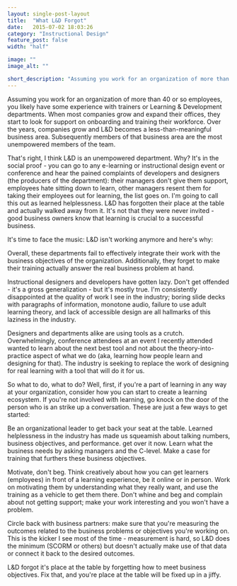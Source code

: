 ```yaml
---
layout: single-post-layout
title:  "What L&D Forgot"
date:   2015-07-02 18:03:26
category: "Instructional Design"
feature_post: false
width: "half"

image: ""
image_alt: ""

short_description: "Assuming you work for an organization of more than 40 or so employees, you likely have some experience with trainers or Learning & Development departments. When most companies grow and expand their offices, they start to look for support on onboarding and training their workforce."
---
```


Assuming you work for an organization of more than 40 or so employees, you likely have some experience with trainers or Learning & Development departments. When most companies grow and expand their offices, they start to look for support on onboarding and training their workforce. Over the years, companies grow and L&D becomes a less-than-meaningful business area. Subsequently members of that business area are the most unempowered members of the team.

That's right, I think L&D is an unempowered department. Why? It's in the social proof - you can go to any e-learning or instructional design event or conference and hear the pained complaints of developers and designers (the producers of the department): their managers don't give them support, employees hate sitting down to learn, other managers resent them for taking their employees out for learning, the list goes on. I'm going to call this out as learned helplessness. L&D has forgotten their place at the table and actually walked away from it. It's not that they were never invited - good business owners know that learning is crucial to a successful business.

It's time to face the music: L&D isn't working anymore and here's why:

Overall, these departments fail to effectively integrate their work with the business objectives of the organization. Additionally, they forget to make their training actually answer the real business problem at hand.

Instructional designers and developers have gotten lazy. Don't get offended - it's a gross generalization - but it's mostly true. I'm consistently disappointed at the quality of work I see in the industry; boring slide decks with paragraphs of information, monotone audio, failure to use adult learning theory, and lack of accessible design are all hallmarks of this laziness in the industry.

Designers and departments alike are using tools as a crutch. Overwhelmingly, conference attendees at an event I recently attended wanted to learn about the next best tool and not about the theory-into-practice aspect of what we do (aka, learning how people learn and designing for that). The industry is seeking to replace the work of designing for real learning with a tool that will do it for us.

So what to do, what to do? Well, first, if you're a part of learning in any way at your organization, consider how you can start to create a learning ecosystem. If you're not involved with learning, go knock on the door of the person who is an strike up a conversation. These are just a few ways to get started:

Be an organizational leader to get back your seat at the table. Learned helplessness in the industry has made us squeamish about talking numbers, business objectives, and performance. get over it now. Learn what the business needs by asking managers and the C-level. Make a case for training that furthers these business objectives.

Motivate, don't beg. Think creatively about how you can get learners (employees) in front of a learning experience, be it online or in person. Work on motivating them by understanding what they really want, and use the training as a vehicle to get them there. Don't whine and beg and complain about not getting support; make your work interesting and you won't have a problem.

Circle back with business partners: make sure that you're measuring the outcomes related to the business problems or objectives you're working on. This is the kicker I see most of the time - measurement is hard, so L&D does the minimum (SCORM or others) but doesn't actually make use of that data or connect it back to the desired outcomes.

L&D forgot it's place at the table by forgetting how to meet business objectives. Fix that, and you're place at the table will be fixed up in a jiffy.
